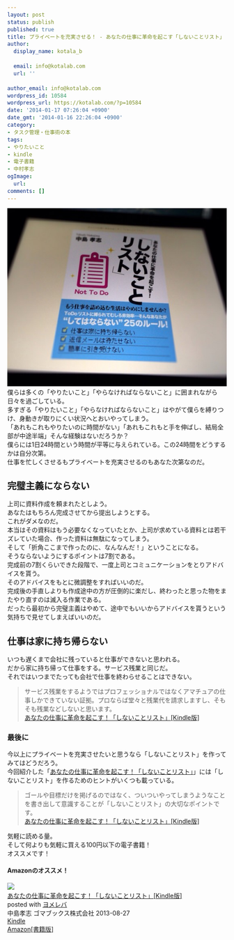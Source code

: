 ```yaml
---
layout: post
status: publish
published: true
title: プライベートを充実させる！ - あなたの仕事に革命を起こす「しないことリスト」 中村孝志著
author:
  display_name: kotala_b

  email: info@kotalab.com
  url: ''

author_email: info@kotalab.com
wordpress_id: 10584
wordpress_url: https://kotalab.com/?p=10584
date: '2014-01-17 07:26:04 +0900'
date_gmt: '2014-01-16 22:26:04 +0900'
category:
- タスク管理・仕事術の本
tags:
- やりたいこと
- kindle
- 電子書籍
- 中村孝志
ogImage:
  url:
comments: []
---
```

<p><img src="/wp-content/uploads/books-to-do-not-list_140117-546x409.jpg" alt="books-to-do-not-list_140117" width="546" height="409" class="alignnone size-large wp-image-10585" /><br />
僕らは多くの「やりたいこと」「やらなければならないこと」に囲まれながら日々を過ごしている。<br />
多すぎる「やりたいこと」「やらなければならないこと」はやがて僕らを縛りつけ、身動きが取りにくい状況へとおいやってしまう。<br />
「あれもこれもやりたいのに時間がない」「あれもこれもと手を伸ばし、結局全部が中途半端」そんな経験はないだろうか？<br />
僕らには1日24時間という時間が平等に与えられている。この24時間をどうするかは自分次第。<br />
仕事を忙しくさせるもプライベートを充実させるのもあなた次第なのだ。<br />
</p>
<!--more-->
<h2>完璧主義にならない</h2>
<p>上司に資料作成を頼まれたとしよう。<br />
あなたはもちろん完成させてから提出しようとする。<br />
これがダメなのだ。<br />
本当はその資料はもう必要なくなっていたとか、上司が求めている資料とは若干ズレていた場合、作った資料は無駄になってしまう。<br />
そして「折角ここまで作ったのに、なんなんだ！」ということになる。<br />
そうならないようにするポイントは<span class="b">7割</span>である。<br />
完成前の7割くらいできた段階で、一度上司とコミュニケーションをとりアドバイスを貰う。<br />
そのアドバイスをもとに微調整をすればいいのだ。<br />
完成後の手直しよりも作成途中の方が圧倒的に楽だし、終わったと思った物をまたやり直すのは滅入る作業である。<br />
だったら最初から完璧主義はやめて、途中でもいいからアドバイスを貰うという気持ちで見せてしまえばいいのだ。</p>
<h2>仕事は家に持ち帰らない</h2>
<p>いつも遅くまで会社に残っていると仕事ができないと思われる。<br />
だから家に持ち帰って仕事をする。サービス残業と同じだ。<br />
それではいつまでたっても会社で仕事を終わらせることはできない。</p>
<blockquote><p>サービス残業をするようではプロフェッショナルではなくアマチュアの仕事しかできていない証拠。プロならば堂々と残業代を請求しますし、そもそも残業などしないと思います。<br />
<a href="https://www.amazon.co.jp/exec/obidos/asin/B00ET0DF04/same-22/" rel="nofollow" target="_blank">あなたの仕事に革命を起こす！「しないことリスト」[Kindle版]</a></p></blockquote>
<h3>最後に</h3>
<p>今以上にプライベートを充実させたいと思うなら「しないことリスト」を作ってみてはどうだろう。<br />
今回紹介した「<a href="https://www.amazon.co.jp/exec/obidos/asin/B00ET0DF04/same-22/" rel="nofollow" target="_blank">あなたの仕事に革命を起こす！「しないことリスト」</a>」には「しないことリスト」を作るためのヒントがいくつも載っている。</p>
<blockquote><p>ゴールや目標だけを掲げるのではなく、ついついやってしまうようなことを書き出して意識することが「しないことリスト」の大切なポイントです。<br />
<a href="https://www.amazon.co.jp/exec/obidos/asin/B00ET0DF04/same-22/" rel="nofollow" target="_blank">あなたの仕事に革命を起こす！「しないことリスト」[Kindle版]</a></p></blockquote>
<p>気軽に読める量。<br />
そして何よりも気軽に買える100円以下の電子書籍！<br />
オススメです！</p>
<h4 class="aam">Amazonのオススメ！</h4>
<div class="booklink-box">
<div class="booklink-image"><a href="https://www.amazon.co.jp/exec/obidos/asin/B00ET0DF04/same-22/" rel="nofollow" target="_blank"><img src="https://images-fe.ssl-images-amazon.com/images/I/51q62KkSq7L._SL160_.jpg" style="border: none;" /></a></div>
<div class="booklink-info">
<div class="booklink-name"><a href="https://www.amazon.co.jp/exec/obidos/asin/B00ET0DF04/same-22/" rel="nofollow" target="_blank">あなたの仕事に革命を起こす！「しないことリスト」[Kindle版]</a>
<div class="booklink-powered-date">posted with <a href="https://yomereba.com" rel="nofollow" target="_blank">ヨメレバ</a></div>
</div>
<div class="booklink-detail">中島孝志 ゴマブックス株式会社 2013-08-27    </div>
<div class="booklink-link2">
<div class="shoplinkkindle"><a href="https://www.amazon.co.jp/exec/obidos/ASIN/B00ET0DF04/same-22/" rel="nofollow" target="_blank" >Kindle</a></div>
<div class="shoplinkamazon"><a href="https://www.amazon.co.jp/exec/obidos/ASIN/4777124363/same-22/" rel="nofollow" target="_blank" title="アマゾン" >Amazon[書籍版]</a></div>
</p></div>
</div>
<div class="booklink-footer"></div>
</div>

